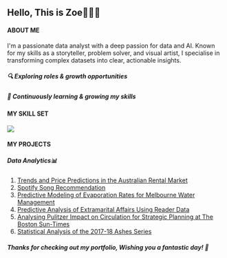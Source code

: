## Hello, This is Zoe👩🏻‍💻 

#### ABOUT ME 
I'm a passionate data analyst with a deep passion for data and AI. Known for my skills as a storyteller, problem solver, and visual artist, I specialise in transforming complex datasets into clear, actionable insights. 

##### 🔍 Exploring roles & growth opportunities
##### 🚀 Continuously learning & growing my skills

#### MY SKILL SET
<p align="left">
  <a href="https://skillicons.dev">
    <img src="https://go-skill-icons.vercel.app/api/icons?i=py,r,azure,matlab,mysql,excel" />
  </a>
</p>

#### MY PROJECTS

##### Data Analytics📊
1. [Trends and Price Predictions in the Australian Rental Market](https://github.com/zoema204/Data-Analytics-Project/blob/main/Analysing%20Trends%20and%20Predicting%20Prices%20in%20the%20Australian%20Rental%20Housing%20Market.pdf)
2. [Spotify Song Recommendation](https://github.com/zoema204/Data-Analytics-Project/blob/main/Spotify%20Song%20Recommendation%20Using%20Machine%20Learning.pdf)
3. [Predictive Modeling of Evaporation Rates for Melbourne Water Management](https://github.com/zoema204/Data-Analytics-Project/blob/main/Predictive%20Modeling%20of%20Evaporation%20Rates%20for%20Melbourne%20Water%20Management.pdf)
4. [Predictive Analysis of Extramarital Affairs Using Reader Data](https://github.com/zoema204/Data-Analytics-Project/blob/main/Predictive%20Analysis%20of%20Extramarital%20Affairs%20Using%20Reader%20Data%20from%20Psychology%20Today%2C%201969.pdf)
5. [Analysing Pulitzer Impact on Circulation for Strategic Planning at The Boston Sun-Times](https://github.com/zoema204/Data-Analytics-Project/blob/main/Analysing%20Pulitzer%20Impact%20on%20Circulation%20for%20Strategic%20Planning%20at%20The%20Boston%20Sun-Times.pdf)
6. [Statistical Analysis of the 2017-18 Ashes Series](https://github.com/zoema204/Data-Analytics-Project/blob/main/Statistical%20Analysis%20of%20the%202017-18%20Ashes%20Series%20Using%20R%20Markdown.pdf)

##### Thanks for checking out my portfolio, Wishing you a fantastic day! 🌟
